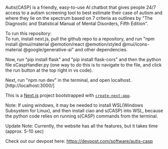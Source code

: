 Autis(CASP) is a friendly, easy-to-use AI chatbot that gives people 24/7 access to a autism screening tool 
to best estimate their case of autism and where they lie on the spectrum based on 7 criteria 
as outlines by "The Diagnostic and Statistical Manual of Mental Disorders, Fifth Edition".

To run this repository:  
To run, install next.js, pull the github repo to a repository, 
and run "npm install @mui/material @emotion/react @emotion/styled @mui/icons-material @google/generative-ai" and other dependencies.

Now, run "pip install flask" and "pip install flask-cors" and then the python file sCaspHandler.py 
(one way to do this is to navigate to the file, and click the run button at the top right in vs code).

Next, run "npm run dev" in the terminal, and open localhost.[http://localhost:3000/]

This is a [Next.js](https://nextjs.org) project bootstrapped with [`create-next-app`](https://nextjs.org/docs/app/api-reference/cli/create-next-app).

Note: If using windows, it may be needed to install WSL(Windows Subsystem for Linux), and then install ciao and s(CASP) into WSL, because the python code relies on running s(CASP) commands from the terminal.

Update Note: Currently, the website has all the features, but it takes time (approx. 5-10 sec)

Check out our devpost here:
https://devpost.com/software/autis-casp 

